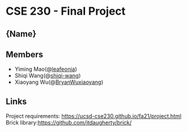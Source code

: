 # CSE 230 - Final Project

## {Name}

## Members
* Yiming Mao(@[leafeonia](https://github.com/leafeonia))
* Shiqi Wang(@[shiqi-wang](https://github.com/shiqi-wang))
* Xiaoyang Wu(@[BryanWuxiaoyang](https://github.com/BryanWuxiaoyang))

## Links
Project requirements: https://ucsd-cse230.github.io/fa21/project.html<br>
Brick library:https://github.com/jtdaugherty/brick/
